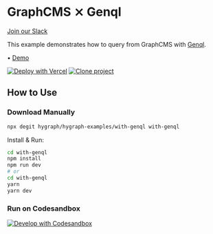 # GraphCMS ⨯ Genql

[Join our Slack](https://slack.graphcms.com)

This example demonstrates how to query from GraphCMS with [Genql](https://genql.vercel.app/).

• [Demo](https://graphcms-with-genql.vercel.app/)

[![Deploy with Vercel](https://vercel.com/button)](https://vercel.com/import/project?template=https://github.com/GraphCMS/graphcms-examples/tree/master/with-genql) [![Clone project](https://graphcms.com/button)](https://app.graphcms.com/clone/0ff23f7a41ce4da69a366ab299cc24d8)

## How to Use

### Download Manually

```bash
npx degit hygraph/hygraph-examples/with-genql with-genql
```

Install & Run:

```bash
cd with-genql
npm install
npm run dev
# or
cd with-genql
yarn
yarn dev
```

### Run on Codesandbox

[![Develop with Codesandbox](https://codesandbox.io/static/img/play-codesandbox.svg)](https://codesandbox.io/s/github/GraphCMS/graphcms-examples/tree/master/with-genql)
